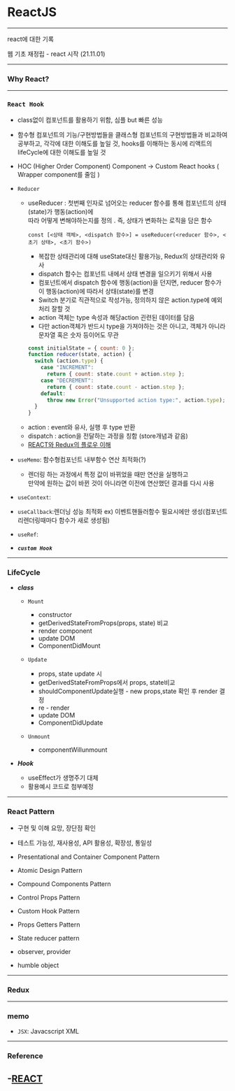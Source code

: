 # ReactJS

***

react에 대한 기록

웹 기초 재정립 - react 시작 (21.11.01)

***

### Why React?

***

### `React Hook`

  - class없이 컴포넌트를 활용하기 위함, 심플 but 빠른 성능
  - 함수형 컴포넌트의 기능/구현방법들을 클래스형 컴포넌트의 구현방법들과 비교하여 공부하고, 
    각각에 대한 이해도를 높일 것, hooks를 이해하는 동시에 리액트의 lifeCycle에 대한 이해도를 높일 것
  - HOC (Higher Order Component) Component -> Custom React hooks ( Wrapper component를 줄임 )

- `Reducer`
  - useReducer : 첫번째 인자로 넘어오는 reducer 함수를 통해 컴포넌트의 상태(state)가 행동(action)에   
                 따라 어떻게 변해야하는지를 정의 . 즉, 상태가 변화하는 로직을 담은 함수 
      ```
      const [<상태 객체>, <dispatch 함수>] = useReducer(<reducer 함수>, <초기 상태>, <초기 함수>)
      ```
      - 복잡한 상태관리에 대해 useState대신 활용가능, Redux의 상태관리와 유사
      - dispatch 함수는 컴포넌트 내에서 상태 변경을 일으키기 위해서 사용
      - 컴포넌트에서 dispatch 함수에 행동(action)을 던지면, reducer 함수가 이 행동(action)에 따라서 상태(state)를 변경
      - Switch 분기로 직관적으로 작성가능, 정의하지 않은 action.type에 예외처리 잘할 것
      - action 객체는 type 속성과 해당action 괸련된 데이터를 담음
      - 다만 action객체가 반드시 type을 가져야하는 것은 아니고, 객체가 아니라 문자열 혹은 숫자 등이어도 무관
      ```js
      const initialState = { count: 0 };
      function reducer(state, action) {
        switch (action.type) {
          case "INCREMENT":
            return { count: state.count + action.step };
          case "DECREMENT":
            return { count: state.count - action.step };
          default:
            throw new Error("Unsupported action type:", action.type);
        }
      }
      ```   
  - action : event와 유사, 실행 후 type 반환
  - dispatch : action을 전달하는 과정을 칭함 (store개념과 같음)
  - [REACT와 Redux의 플로우 이해](https://medium.com/@ca3rot/%EC%95%84%EB%A7%88-%EC%9D%B4%EA%B2%8C-%EC%A0%9C%EC%9D%BC-%EC%9D%B4%ED%95%B4%ED%95%98%EA%B8%B0-%EC%89%AC%EC%9A%B8%EA%B1%B8%EC%9A%94-react-redux-%ED%94%8C%EB%A1%9C%EC%9A%B0%EC%9D%98-%EC%9D%B4%ED%95%B4-1585e911a0a6)

- `useMemo`: 함수형컴포넌트 내부함수 연산 최적화(?)
    - 렌더링 하는 과정에서 특정 값이 바뀌었을 때만 연산을 실행하고   
      만약에 원하는 값이 바뀐 것이 아니라면 이전에 연산했던 결과를 다시 사용
- `useContext`:
- `useCallback`:렌더닝 성능 최적화 ex) 이벤트핸들러함수 필요시에만 생성(컴포넌트 리렌더링때마다 함수가 새로 생성됨)
- `useRef`:

- ***`custom Hook`***

***

### LifeCycle

- ***class***

  - `Mount`
    - constructor 
    - getDerivedStateFromProps(props, state) 비교
    - render component
    - update DOM
    - ComponentDidMount 

  - `Update`
    - props, state update 시
    - getDerivedStateFromProps에서 props, state비교
    - shouldComponentUpdate실행 - new props,state 확인 후 render 결정
    - re - render
    - update DOM
    - ComponentDidUpdate 

  - `Unmount`
    - componentWillunmount 

- ***Hook***

  - useEffect가 생명주기 대체
  - 활용예시 코드로 첨부예정

***

### React Pattern

- 구현 및 이해 요망, 장단점 확인
- 테스트 가능성, 재사용성, API 활용성, 확장성, 통일성

- Presentational and Container Component Pattern
- Atomic Design Pattern
- Compound Components Pattern
- Control Props Pattern
- Custom Hook Pattern
- Props Getters Pattern
- State reducer pattern
- observer, provider 
- humble object 

***

### Redux

***

### memo

  - `JSX`: Javacscript XML

***

### Reference
-[REACT](https://ko.reactjs.org/docs/react-component.html)
---------------------------------------

